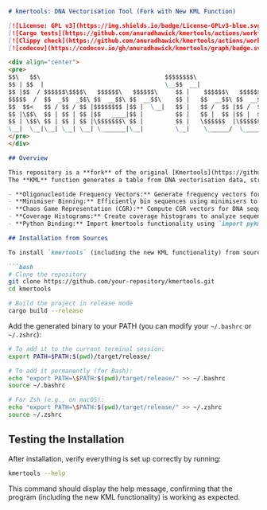 ```markdown
# kmertools: DNA Vectorisation Tool (Fork with New KML Function)

[![License: GPL v3](https://img.shields.io/badge/License-GPLv3-blue.svg)](https://www.gnu.org/licenses/gpl-3.0)
[![Cargo tests](https://github.com/anuradhawick/kmertools/actions/workflows/rust_test.yml/badge.svg)](https://github.com/anuradhawick/kmertools/actions/workflows/rust_test.yml)
[![Clippy check](https://github.com/anuradhawick/kmertools/actions/workflows/clippy_check.yml/badge.svg)](https://github.com/anuradhawick/kmertools/actions/workflows/clippy_check.yml)
[![codecov](https://codecov.io/gh/anuradhawick/kmertools/graph/badge.svg?token=IDGRE54SSQ)](https://codecov.io/gh/anuradhawick/kmertools)

<div align="center">
<pre>
$$\   $$\                                   $$$$$$$$\                     $$\           
$$ | $$  |                                  \__$$  __|                    $$ |          
$$ |$$  / $$$$$$\$$$$\   $$$$$$\   $$$$$$\     $$ |    $$$$$$\   $$$$$$\  $$ | $$$$$$$\ 
$$$$$  /  $$  _$$  _$$\ $$  __$$\ $$  __$$\    $$ |   $$  __$$\ $$  __$$\ $$ |$$  _____|
$$  $$<   $$ / $$ / $$ |$$$$$$$$ |$$ |  \__|   $$ |   $$ /  $$ |$$ /  $$ |$$ |\$$$$$$\  
$$ |\$$\  $$ | $$ | $$ |$$   ____|$$ |         $$ |   $$ |  $$ |$$ |  $$ |$$ | \____$$\ 
$$ | \$$\ $$ | $$ | $$ |\$$$$$$$\ $$ |         $$ |   \$$$$$$  |\$$$$$$  |$$ |$$$$$$$  |
\__|  \__|\__| \__| \__| \_______|\__|         \__|    \______/  \______/ \__|\_______/ 
</pre>
</div>

## Overview

This repository is a **fork** of the original [Kmertools](https://github.com/anuradhawick/kmertools) project that adds a new function: **KML**.  
The **KML** function generates a table from DNA vectorisation data, streamlining the creation of datasets ready for machine learning applications. All other original features of Kmertools remain intact, including:

- **Oligonucleotide Frequency Vectors:** Generate frequency vectors for oligonucleotides.
- **Minimiser Binning:** Efficiently bin sequences using minimisers to reduce data complexity.
- **Chaos Game Representation (CGR):** Compute CGR vectors for DNA sequences using k-mers or full sequence transformation.
- **Coverage Histograms:** Create coverage histograms to analyze sequencing read depth.
- **Python Binding:** Import kmertools functionality using `import pykmertools as kt`.

## Installation from Sources

To install `kmertools` (including the new KML functionality) from source, follow these steps. Make sure you have [Rust](https://www.rust-lang.org/tools/install) and its package manager `cargo` installed.

```bash
# Clone the repository
git clone https://github.com/your-repository/kmertools.git
cd kmertools

# Build the project in release mode
cargo build --release
```

Add the generated binary to your PATH (you can modify your `~/.bashrc` or `~/.zshrc`):

```sh
# To add it to the current terminal session:
export PATH=$PATH:$(pwd)/target/release/

# To add it permanently (for Bash):
echo "export PATH=\$PATH:$(pwd)/target/release/" >> ~/.bashrc
source ~/.bashrc

# For Zsh (e.g., on macOS):
echo "export PATH=\$PATH:$(pwd)/target/release/" >> ~/.zshrc
source ~/.zshrc
```

## Testing the Installation

After installation, verify everything is set up correctly by running:

```bash
kmertools --help
```

This command should display the help message, confirming that the program (including the new KML functionality) is working as expected.
